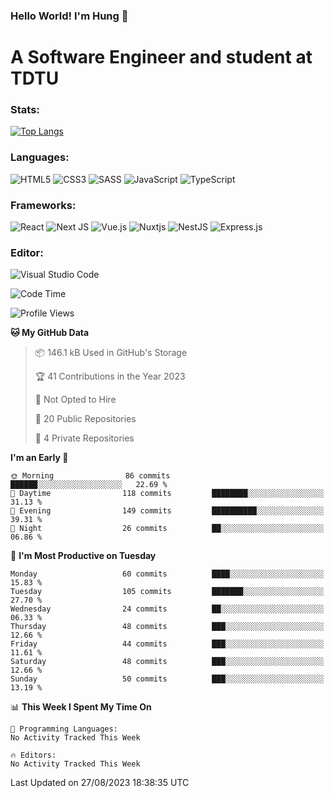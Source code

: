### Hello World! I'm Hung :wave:

# A Software Engineer and student at TDTU

### Stats:
[![Top Langs](https://github-readme-stats.vercel.app/api/top-langs/?username=Kuroo-nekoo)](https://github.com/anuraghazra/github-readme-stats)

### Languages:
![HTML5](https://img.shields.io/badge/html5-%23E34F26.svg?style=for-the-badge&logo=html5&logoColor=%23E34F26&color=white)
![CSS3](https://img.shields.io/badge/css3-%231572B6.svg?style=for-the-badge&logo=css3&logoColor=%231572B6&color=white)
![SASS](https://img.shields.io/badge/SASS-hotpink.svg?style=for-the-badge&logo=SASS&logoColor=hotpink&color=white)
![JavaScript](https://img.shields.io/badge/javascript-%23323330.svg?style=for-the-badge&logo=javascript&color=white)
![TypeScript](https://img.shields.io/badge/typescript-%23007ACC.svg?style=for-the-badge&logo=typescript&logoColor=%23007ACC&color=white)


### Frameworks:
![React](https://img.shields.io/badge/react-%2320232a.svg?style=for-the-badge&logo=react&logoColor=%%2361DAFB&color=white)
![Next JS](https://img.shields.io/badge/Next-black?style=for-the-badge&logo=next.js&logoColor=black&color=white)
![Vue.js](https://img.shields.io/badge/vuejs-%2335495e.svg?style=for-the-badge&logo=vuedotjs&logoColor=%234FC08D&color=white)
![Nuxtjs](https://img.shields.io/badge/Nuxt-002E3B?style=for-the-badge&logo=nuxtdotjs&color=white&logoColor=#00DC82)
![NestJS](https://img.shields.io/badge/nestjs-%23E0234E.svg?style=for-the-badge&logo=nestjs&logoColor=%23E0234E&color=white)
![Express.js](https://img.shields.io/badge/express.js-%23404d59.svg?style=for-the-badge&logo=express&logoColor=%23404d59&color=white)

### Editor:
![Visual Studio Code](https://img.shields.io/badge/Visual%20Studio%20Code-0078d7.svg?style=for-the-badge&logo=visual-studio-code&color=white&logoColor=0078d7)


<!--START_SECTION:waka-->
![Code Time](http://img.shields.io/badge/Code%20Time-574%20hrs%209%20mins-blue)

![Profile Views](http://img.shields.io/badge/Profile%20Views-1-blue)

**🐱 My GitHub Data** 

> 📦 146.1 kB Used in GitHub's Storage 
 > 
> 🏆 41 Contributions in the Year 2023
 > 
> 🚫 Not Opted to Hire
 > 
> 📜 20 Public Repositories 
 > 
> 🔑 4 Private Repositories 
 > 
**I'm an Early 🐤** 

```text
🌞 Morning                86 commits          ██████░░░░░░░░░░░░░░░░░░░   22.69 % 
🌆 Daytime                118 commits         ████████░░░░░░░░░░░░░░░░░   31.13 % 
🌃 Evening                149 commits         ██████████░░░░░░░░░░░░░░░   39.31 % 
🌙 Night                  26 commits          ██░░░░░░░░░░░░░░░░░░░░░░░   06.86 % 
```
📅 **I'm Most Productive on Tuesday** 

```text
Monday                   60 commits          ████░░░░░░░░░░░░░░░░░░░░░   15.83 % 
Tuesday                  105 commits         ███████░░░░░░░░░░░░░░░░░░   27.70 % 
Wednesday                24 commits          ██░░░░░░░░░░░░░░░░░░░░░░░   06.33 % 
Thursday                 48 commits          ███░░░░░░░░░░░░░░░░░░░░░░   12.66 % 
Friday                   44 commits          ███░░░░░░░░░░░░░░░░░░░░░░   11.61 % 
Saturday                 48 commits          ███░░░░░░░░░░░░░░░░░░░░░░   12.66 % 
Sunday                   50 commits          ███░░░░░░░░░░░░░░░░░░░░░░   13.19 % 
```


📊 **This Week I Spent My Time On** 

```text
💬 Programming Languages: 
No Activity Tracked This Week

🔥 Editors: 
No Activity Tracked This Week
```


 Last Updated on 27/08/2023 18:38:35 UTC
<!--END_SECTION:waka-->
